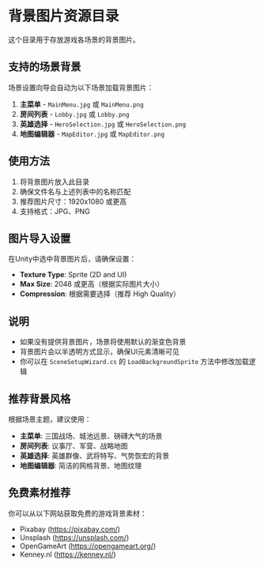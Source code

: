 # 背景图片资源目录

这个目录用于存放游戏各场景的背景图片。

## 支持的场景背景

场景设置向导会自动为以下场景加载背景图片：

1. **主菜单** - `MainMenu.jpg` 或 `MainMenu.png`
2. **房间列表** - `Lobby.jpg` 或 `Lobby.png`
3. **英雄选择** - `HeroSelection.jpg` 或 `HeroSelection.png`
4. **地图编辑器** - `MapEditor.jpg` 或 `MapEditor.png`

## 使用方法

1. 将背景图片放入此目录
2. 确保文件名与上述列表中的名称匹配
3. 推荐图片尺寸：1920x1080 或更高
4. 支持格式：JPG、PNG

## 图片导入设置

在Unity中选中背景图片后，请确保设置：
- **Texture Type**: Sprite (2D and UI)
- **Max Size**: 2048 或更高（根据实际图片大小）
- **Compression**: 根据需要选择（推荐 High Quality）

## 说明

- 如果没有提供背景图片，场景将使用默认的渐变色背景
- 背景图片会以半透明方式显示，确保UI元素清晰可见
- 你可以在 `SceneSetupWizard.cs` 的 `LoadBackgroundSprite` 方法中修改加载逻辑

## 推荐背景风格

根据场景主题，建议使用：
- **主菜单**: 三国战场、城池远景、磅礴大气的场景
- **房间列表**: 议事厅、军营、战略地图
- **英雄选择**: 英雄群像、武将特写、气势恢宏的背景
- **地图编辑器**: 简洁的网格背景、地图纹理

## 免费素材推荐

你可以从以下网站获取免费的游戏背景素材：
- Pixabay (https://pixabay.com/)
- Unsplash (https://unsplash.com/)
- OpenGameArt (https://opengameart.org/)
- Kenney.nl (https://kenney.nl/)


